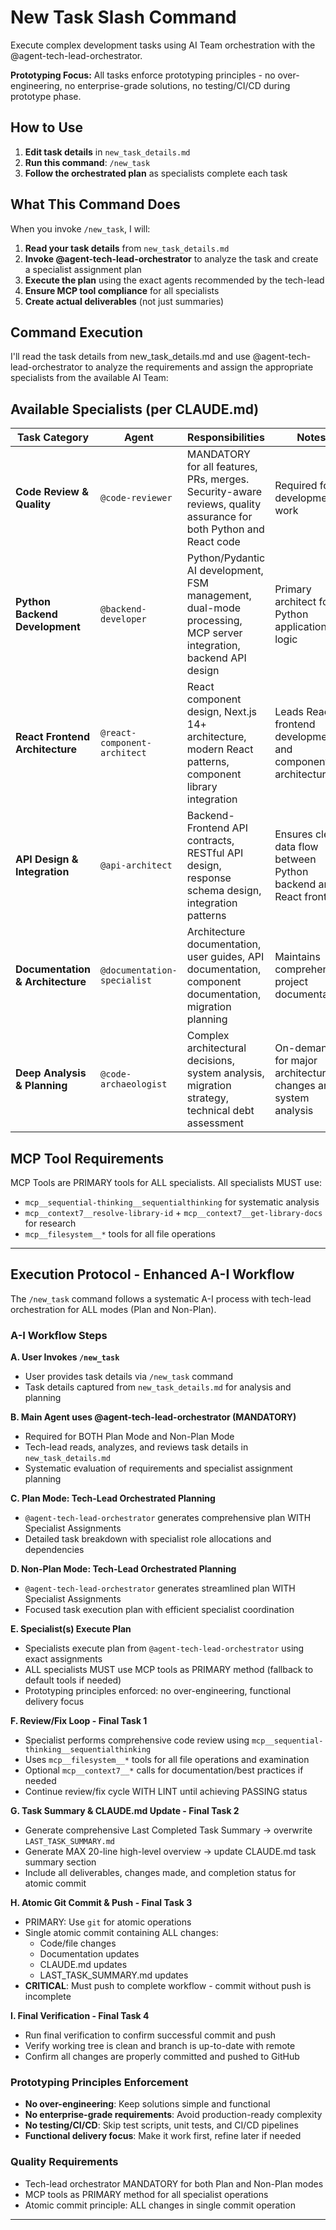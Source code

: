 # New Task Slash Command

Execute complex development tasks using AI Team orchestration with the @agent-tech-lead-orchestrator.

**Prototyping Focus:** All tasks enforce prototyping principles - no over-engineering, no enterprise-grade solutions, no testing/CI/CD during prototype phase.

## How to Use

1. **Edit task details** in `new_task_details.md`
2. **Run this command**: `/new_task`
3. **Follow the orchestrated plan** as specialists complete each task

## What This Command Does

When you invoke `/new_task`, I will:

1. **Read your task details** from `new_task_details.md`
2. **Invoke @agent-tech-lead-orchestrator** to analyze the task and create a specialist assignment plan
3. **Execute the plan** using the exact agents recommended by the tech-lead
4. **Ensure MCP tool compliance** for all specialists
5. **Create actual deliverables** (not just summaries)

## Command Execution

I'll read the task details from new_task_details.md and use @agent-tech-lead-orchestrator to analyze the requirements and assign the appropriate specialists from the available AI Team:

## Available Specialists (per CLAUDE.md)

| Task Category | Agent | Responsibilities | Notes |
|---------------|-------|------------------|-------|
| **Code Review & Quality** | `@code-reviewer` | MANDATORY for all features, PRs, merges. Security-aware reviews, quality assurance for both Python and React code | Required for all development work |
| **Python Backend Development** | `@backend-developer` | Python/Pydantic AI development, FSM management, dual-mode processing, MCP server integration, backend API design | Primary architect for Python application logic |
| **React Frontend Architecture** | `@react-component-architect` | React component design, Next.js 14+ architecture, modern React patterns, component library integration | Leads React frontend development and component architecture |
| **API Design & Integration** | `@api-architect` | Backend-Frontend API contracts, RESTful API design, response schema design, integration patterns | Ensures clean data flow between Python backend and React frontend |
| **Documentation & Architecture** | `@documentation-specialist` | Architecture documentation, user guides, API documentation, component documentation, migration planning | Maintains comprehensive project documentation |
| **Deep Analysis & Planning** | `@code-archaeologist` | Complex architectural decisions, system analysis, migration strategy, technical debt assessment | On-demand for major architectural changes and system analysis |

## MCP Tool Requirements

MCP Tools are PRIMARY tools for ALL specialists. All specialists MUST use:

- `mcp__sequential-thinking__sequentialthinking` for systematic analysis
- `mcp__context7__resolve-library-id` + `mcp__context7__get-library-docs` for research
- `mcp__filesystem__*` tools for all file operations

---

## Execution Protocol - Enhanced A-I Workflow

The `/new_task` command follows a systematic A-I process with tech-lead orchestration for ALL modes (Plan and Non-Plan).

### A-I Workflow Steps

**A. User Invokes `/new_task`**

- User provides task details via `/new_task` command
- Task details captured from `new_task_details.md` for analysis and planning

**B. Main Agent uses @agent-tech-lead-orchestrator (MANDATORY)**

- Required for BOTH Plan Mode and Non-Plan Mode
- Tech-lead reads, analyzes, and reviews task details in `new_task_details.md`
- Systematic evaluation of requirements and specialist assignment planning

**C. Plan Mode: Tech-Lead Orchestrated Planning**

- `@agent-tech-lead-orchestrator` generates comprehensive plan WITH Specialist Assignments
- Detailed task breakdown with specialist role allocations and dependencies

**D. Non-Plan Mode: Tech-Lead Orchestrated Planning**

- `@agent-tech-lead-orchestrator` generates streamlined plan WITH Specialist Assignments
- Focused task execution plan with efficient specialist coordination

**E. Specialist(s) Execute Plan**

- Specialists execute plan from `@agent-tech-lead-orchestrator` using exact assignments
- ALL specialists MUST use MCP tools as PRIMARY method (fallback to default tools if needed)
- Prototyping principles enforced: no over-engineering, functional delivery focus

**F. Review/Fix Loop - Final Task 1**

- Specialist performs comprehensive code review using `mcp__sequential-thinking__sequentialthinking`
- Uses `mcp__filesystem__*` tools for all file operations and examination
- Optional `mcp__context7__*` calls for documentation/best practices if needed
- Continue review/fix cycle WITH LINT until achieving PASSING status

**G. Task Summary & CLAUDE.md Update - Final Task 2**

- Generate comprehensive Last Completed Task Summary → overwrite `LAST_TASK_SUMMARY.md`
- Generate MAX 20-line high-level overview → update CLAUDE.md task summary section
- Include all deliverables, changes made, and completion status for atomic commit

**H. Atomic Git Commit & Push - Final Task 3**

- PRIMARY: Use `git` for atomic operations
- Single atomic commit containing ALL changes:
  - Code/file changes
  - Documentation updates  
  - CLAUDE.md updates
  - LAST_TASK_SUMMARY.md updates
- **CRITICAL**: Must push to complete workflow - commit without push is incomplete

**I. Final Verification - Final Task 4**

- Run final verification to confirm successful commit and push
- Verify working tree is clean and branch is up-to-date with remote
- Confirm all changes are properly committed and pushed to GitHub

### Prototyping Principles Enforcement

- **No over-engineering**: Keep solutions simple and functional
- **No enterprise-grade requirements**: Avoid production-ready complexity
- **No testing/CI/CD**: Skip test scripts, unit tests, and CI/CD pipelines
- **Functional delivery focus**: Make it work first, refine later if needed

### Quality Requirements

- Tech-lead orchestrator MANDATORY for both Plan and Non-Plan modes
- MCP tools as PRIMARY method for all specialist operations
- Atomic commit principle: ALL changes in single commit operation

---
